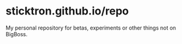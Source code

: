 sticktron.github.io/repo
========================

My personal repository for betas, experiments or other things not on BigBoss.
